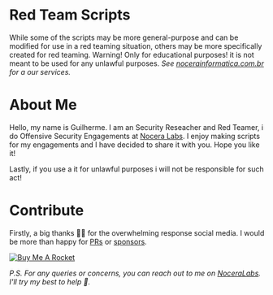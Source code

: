 # Red Team Scripts
While some of the scripts may be more general-purpose and can be modified for use in a red teaming situation, others may be more specifically created for red teaming. Warning! Only for educational purposes! it is not meant to be used for any unlawful purposes.
_See [nocerainformatica.com.br](https://nocerainformatica.com.br/) for a our services._

# About Me
Hello, my name is Guilherme. I am an Security Reseacher and Red Teamer, i do Offensive Security Engagements at [Nocera Labs](https://www.nocerainfosec.com.br/). I enjoy making scripts for my engagements and I have decided to share it with you. Hope you like it!

Lastly, if you use a it for unlawful purposes i will not be responsible for such act!

# Contribute
Firstly, a big thanks 🙏🏻 for the overwhelming response social media. I would be more than happy for [PRs](https://help.github.com/articles/about-pull-requests/) or [sponsors](https://www.nocerainfosec.com.br).

<a href="https://www.buymeacoffee.com/guiinoceraE" target="_blank"><img src="https://www.buymeacoffee.com/assets/img/custom_images/orange_img.png" alt="Buy Me A Rocket" style="height: auto !important;width: auto !important;" ></a>

_P.S. For any queries or concerns, you can reach out to me on [NoceraLabs](https://nocerainfosec.com.br). I'll try my best to help 🙏._
